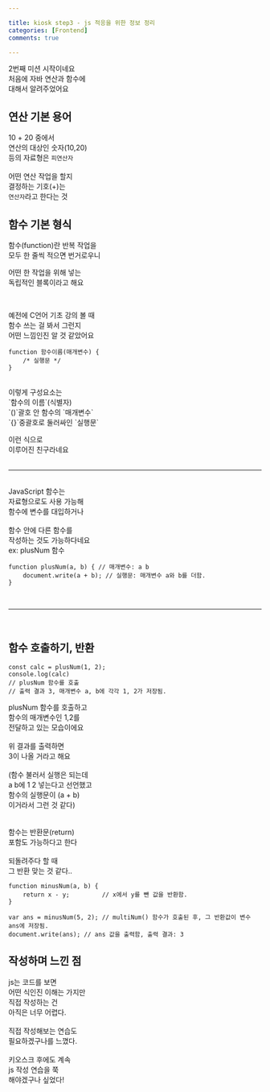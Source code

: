 ```yaml
---

title: kiosk step3 - js 적응을 위한 정보 정리 
categories: [Frontend]
comments: true

---
```


2번째 미션 시작이네요<br/> 
처음에 자바 연산과 함수에<br/> 
대해서 알려주었어요<br/>  

## 연산 기본 용어 

10 + 20 중에서<br/> 
연산의 대상인 숫자(10,20)<br/> 
등의 자료형은 `피연산자`<br/> 
<br/>
어떤 연산 작업을 할지<br/> 
결정하는 기호(+)는<br/> 
`연산자`라고 한다는 것<br/> 


## 함수 기본 형식 

함수(function)란 반복 작업을<br/> 
모두 한 줄씩 적으면 번거로우니<br/>  

어떤 한 작업을 위해 넣는<br/> 
독립적인 블록이라고 해요<br/> 

<br/>

예전에 C언어 기초 강의 볼 때<br/> 
함수 쓰는 걸 봐서 그런지<br/> 
어떤 느낌인진 알 것 같았어요<br/> 

```
function 함수이름(매개변수) {
	/* 실행문 */
}
``` 
<br/>
이렇게 구성요소는<br/> 
`함수의 이름`(식별자)<br/> 
`()`괄호 안 함수의 `매개변수`<br/> 
`{}`중괄호로 둘러싸인 `실행문`<br/> 

이런 식으로<br/> 
이루어진 친구라네요<br/> 
<br/>

*** 

<br/>
 JavaScript 함수는<br/> 
 자료형으로도 사용 가능해<br/> 
 함수에 변수를 대입하거나<br/> 
 <br/>
 함수 안에 다른 함수를<br/> 
 작성하는 것도 가능하다네요<br/> 
 ex: plusNum 함수<br/> 
 
 
``` 
function plusNum(a, b) { // 매개변수: a b
	document.write(a + b); // 실행문: 매개변수 a와 b를 더함.
}
``` 
<br/> 

*** 

<br/> 

## 함수 호출하기, 반환

``` 
const calc = plusNum(1, 2);
console.log(calc)
// plusNum 함수를 호출
// 출력 결과 3, 매개변수 a, b에 각각 1, 2가 저장됨.
``` 

plusNum 함수를 호출하고<br/> 
함수의 매개변수인 1,2를<br/> 
전달하고 있는 모습이에요<br/> 
<br/>
위 결과를 출력하면<br/> 
3이 나올 거라고 해요<br/> 
<br/>
(함수 불러서 실행은 되는데<br/> 
a b에 1 2 넣는다고 선언했고<br/> 
함수의 실행문이 (a + b)<br/>
이거라서 그런 것 같다)<br/> 
<br/>
<br/>
함수는 반환문(return)<br/> 
포함도 가능하다고 한다   
<br/>
되돌려주다 할 때<br/> 
그 반환 맞는 것 같다..<br/> 

``` 
function minusNum(a, b) {
    return x - y;         // x에서 y를 뺀 값을 반환함.
}

var ans = minusNum(5, 2); // multiNum() 함수가 호출된 후, 그 반환값이 변수 ans에 저장됨.
document.write(ans); // ans 값을 출력함, 출력 결과: 3
``` 

## 작성하며 느낀 점 

js는 코드를 보면<br/> 
어떤 식인진 이해는 가지만<br/> 
직접 작성하는 건<br/> 
아직은 너무 어렵다.<br/> 
<br/>
직접 작성해보는 연습도<br/> 
필요하겠구나를 느꼈다.<br/> 
<br/>
키오스크 후에도 계속<br/> 
js 작성 연습을 쭉<br/> 
해야겠구나 싶었다!<br/> 
